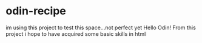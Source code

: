 # odin-recipe
im using this project to test this space...not perfect yet
Hello Odin!
From this project i hope to have acquired some basic skills in html